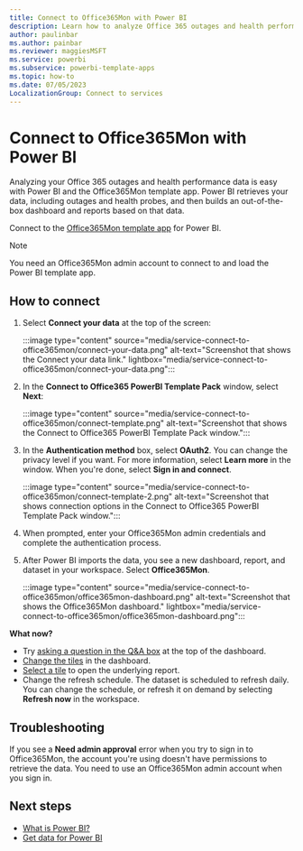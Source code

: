 ```yaml
---
title: Connect to Office365Mon with Power BI
description: Learn how to analyze Office 365 outages and health performance data by using the Power BI and the Office365Mon template app.
author: paulinbar
ms.author: painbar
ms.reviewer: maggiesMSFT
ms.service: powerbi
ms.subservice: powerbi-template-apps
ms.topic: how-to
ms.date: 07/05/2023
LocalizationGroup: Connect to services
---
```


# Connect to Office365Mon with Power BI

Analyzing your Office 365 outages and health performance data is easy with Power BI and the Office365Mon template app. Power BI retrieves your data, including outages and health probes, and then builds an out-of-the-box dashboard and reports based on that data.

Connect to the [Office365Mon template app](https://msit.powerbi.com/groups/me/getapps/services/office365mon.office365mon_powerbi_v3) for Power BI.

>[!NOTE]
>You need an Office365Mon admin account to connect to and load the Power BI template app.

## How to connect

1. Select **Connect your data** at the top of the screen:
   
   :::image type="content" source="media/service-connect-to-office365mon/connect-your-data.png" alt-text="Screenshot that shows the Connect your data link." lightbox="media/service-connect-to-office365mon/connect-your-data.png":::

2. In the **Connect to Office365 PowerBI Template Pack** window, select **Next**:
   
   :::image type="content" source="media/service-connect-to-office365mon/connect-template.png" alt-text="Screenshot that shows the Connect to Office365 PowerBI Template Pack window.":::

3. In the **Authentication method** box, select **OAuth2**. You can change the privacy level if you want. For more information, select **Learn more** in the window. When you're done, select **Sign in and connect**.
   
   :::image type="content" source="media/service-connect-to-office365mon/connect-template-2.png" alt-text="Screenshot that shows connection options in the Connect to Office365 PowerBI Template Pack window.":::

4. When prompted, enter your Office365Mon admin credentials and complete the authentication process.

5. After Power BI imports the data, you see a new dashboard, report, and dataset in your workspace. Select **Office365Mon**.
   
   :::image type="content" source="media/service-connect-to-office365mon/office365mon-dashboard.png" alt-text="Screenshot that shows the Office365Mon dashboard." lightbox="media/service-connect-to-office365mon/office365mon-dashboard.png":::
  
**What now?**

* Try [asking a question in the Q&A box](../consumer/end-user-q-and-a.md) at the top of the dashboard.
* [Change the tiles](../create-reports/service-dashboard-edit-tile.md) in the dashboard.
* [Select a tile](../consumer/end-user-tiles.md) to open the underlying report.
* Change the refresh schedule. The dataset is scheduled to refresh daily. You can change the schedule, or refresh it on demand by selecting **Refresh now** in the workspace.

## Troubleshooting

If you see a **Need admin approval** error when you try to sign in to Office365Mon, the account you're using doesn't have permissions to retrieve the data. You need to use an Office365Mon admin account when you sign in.

## Next steps

- [What is Power BI?](../fundamentals/power-bi-overview.md)
- [Get data for Power BI](service-get-data.md)
